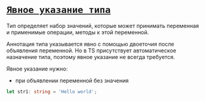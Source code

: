 # [`Явное указание типа`](../index.md)

Тип определяет набор значений, которые может принимать переменная и применимые операции, методы к этой переменной.

Аннотация типа указывается явно с помощью двоеточия после объявления переменной. Но в TS присутствует автоматическое назначение типа, поэтому явное указание не всегда требуется.

Явное указание нужно:

- при объявлении переменной без значения

```ts
let str1: string = 'Hello world';
```

